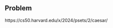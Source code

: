 <h2 tabindex="-1" class="heading-element" dir="auto">Problem</h2>
https://cs50.harvard.edu/x/2024/psets/2/caesar/
